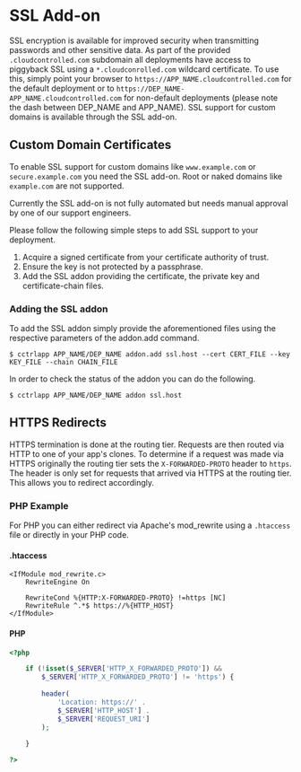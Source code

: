 # SSL Add-on

SSL encryption is available for improved security when transmitting passwords and other sensitive data. As part of the provided `.cloudcontrolled.com` subdomain all deployments have access to piggyback SSL using a `*.cloudconrolled.com` wildcard certificate. To use this, simply point your browser to `https://APP_NAME.cloudcontrolled.com` for the default deployment or to `https://DEP_NAME-APP_NAME.cloudcontrolled.com` for non-default deployments (please note the dash between DEP_NAME and APP_NAME). SSL support for custom domains is available through the SSL add-on.

## Custom Domain Certificates

To enable SSL support for custom domains like `www.example.com` or `secure.example.com` you need the SSL add-on. Root or naked domains like `example.com` are not supported.

Currently the SSL add-on is not fully automated but needs manual approval by one of our support engineers.

Please follow the following simple steps to add SSL support to your deployment.

 1. Acquire a signed certificate from your certificate authority of trust.
 2. Ensure the key is not protected by a passphrase.
 3. Add the SSL addon providing the certificate, the private key and certificate-chain files.

### Adding the SSL addon

To add the SSL addon simply provide the aforementioned files using the respective parameters of the addon.add command.
 ~~~
 $ cctrlapp APP_NAME/DEP_NAME addon.add ssl.host --cert CERT_FILE --key KEY_FILE --chain CHAIN_FILE
 ~~~

In order to check the status of the addon you can do the following.
 ~~~
 $ cctrlapp APP_NAME/DEP_NAME addon ssl.host
 ~~~


## HTTPS Redirects


HTTPS termination is done at the routing tier. Requests are then routed via HTTP to one of your app's clones. To determine if a request was made via HTTPS originally the routing tier sets the `X-FORWARDED-PROTO` header to `https`. The header is only set for requests that arrived via HTTPS at the routing tier. This allows you to redirect accordingly.

### PHP Example

For PHP you can either redirect via Apache's mod_rewrite using a `.htaccess` file or directly in your PHP code.

#### .htaccess
~~~
<IfModule mod_rewrite.c> 
    RewriteEngine On
    
    RewriteCond %{HTTP:X-FORWARDED-PROTO} !=https [NC]
    RewriteRule ^.*$ https://%{HTTP_HOST}
</IfModule>
~~~

#### PHP
~~~php
<?php

    if (!isset($_SERVER['HTTP_X_FORWARDED_PROTO']) && 
        $_SERVER['HTTP_X_FORWARDED_PROTO'] != 'https') {
        
        header(
            'Location: https://' . 
            $_SERVER['HTTP_HOST'] . 
            $_SERVER['REQUEST_URI']
        );
    
    }

?>
~~~
